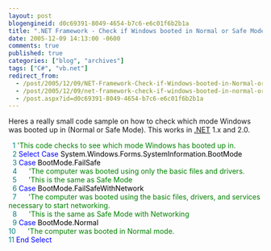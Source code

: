 ```yaml
---
layout: post
blogengineid: d0c69391-8049-4654-b7c6-e6c01f6b2b1a
title: ".NET Framework - Check if Windows booted in Normal or Safe Mode"
date: 2005-12-09 14:13:00 -0600
comments: true
published: true
categories: ["blog", "archives"]
tags: ["C#", "vb.net"]
redirect_from: 
  - /post/2005/12/09/NET-Framework-Check-if-Windows-booted-in-Normal-or-Safe-Mode
  - /post/2005/12/09/net-framework-check-if-windows-booted-in-normal-or-safe-mode
  - /post.aspx?id=d0c69391-8049-4654-b7c6-e6c01f6b2b1a
---
```

<!-- more -->
<p>Heres a really small code sample on how to check which mode Windows was booted up in (Normal or Safe Mode). This works in <a title=".NET" href="http://www.microsoft.com/net/" target="_blank">.NET</a> 1.x and 2.0.</p>
<p><span style="COLOR: #000000"><span style="COLOR: #008080">&nbsp; 1</span> <span style="COLOR: #008000">'</span><span style="COLOR: #008000">This code checks to see which mode Windows has booted up in.</span><span style="COLOR: #008000"><br /></span><span style="COLOR: #008080">&nbsp; 2</span> <span style="COLOR: #0000ff">Select</span><span style="COLOR: #000000"> </span><span style="COLOR: #0000ff">Case</span><span style="COLOR: #000000"> System.Windows.Forms.SystemInformation.BootMode<br /></span><span style="COLOR: #008080">&nbsp; 3</span> <span style="COLOR: #0000ff">Case</span><span style="COLOR: #000000"> BootMode.FailSafe<br /></span><span style="COLOR: #008080">&nbsp; 4</span> <span style="COLOR: #000000">&nbsp;&nbsp;&nbsp;&nbsp; </span><span style="COLOR: #008000">'</span><span style="COLOR: #008000">The computer was booted using only the basic files and drivers.</span><span style="COLOR: #008000"><br /></span><span style="COLOR: #008080">&nbsp; 5</span> <span style="COLOR: #000000">&nbsp;&nbsp;&nbsp;&nbsp; </span><span style="COLOR: #008000">'</span><span style="COLOR: #008000">This is the same as Safe Mode</span><span style="COLOR: #008000"><br /></span><span style="COLOR: #008080">&nbsp; 6</span> <span style="COLOR: #0000ff">Case</span><span style="COLOR: #000000"> BootMode.FailSafeWithNetwork<br /></span><span style="COLOR: #008080">&nbsp; 7</span> <span style="COLOR: #000000">&nbsp;&nbsp;&nbsp;&nbsp; </span><span style="COLOR: #008000">'</span><span style="COLOR: #008000">The computer was booted using the basic files, drivers, and services necessary to start networking.</span><span style="COLOR: #008000"><br /></span><span style="COLOR: #008080">&nbsp; 8</span> <span style="COLOR: #000000">&nbsp;&nbsp;&nbsp;&nbsp; </span><span style="COLOR: #008000">'</span><span style="COLOR: #008000">This is the same as Safe Mode with Networking</span><span style="COLOR: #008000"><br /></span><span style="COLOR: #008080">&nbsp; 9</span> <span style="COLOR: #0000ff">Case</span><span style="COLOR: #000000"> BootMode.Normal<br /></span><span style="COLOR: #008080">10</span> <span style="COLOR: #000000">&nbsp;&nbsp;&nbsp;&nbsp; </span><span style="COLOR: #008000">'</span><span style="COLOR: #008000">The computer was booted in Normal mode.</span><span style="COLOR: #008000"><br /></span><span style="COLOR: #008080">11</span> <span style="COLOR: #0000ff">End</span><span style="COLOR: #000000"> </span><span style="COLOR: #0000ff">Select</span><span style="COLOR: #000000"><br /></span><br /></span></p>
<p>&nbsp;</p>
